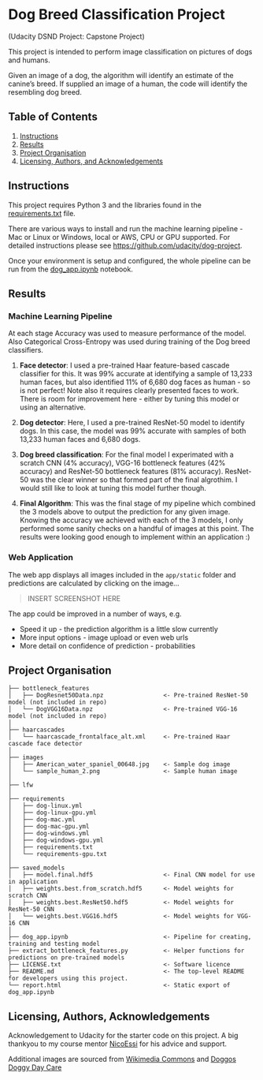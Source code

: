 # Dog Breed Classification Project
 (Udacity DSND Project: Capstone Project)

This project is intended to perform image classification on pictures of dogs and humans.

Given an image of a dog, the algorithm will identify an estimate of the canine’s breed.  If supplied an image of a human, the code will identify the resembling dog breed.




## Table of Contents

1. [Instructions](#instructions)
2. [Results](#results)
3. [Project Organisation](#project)
5. [Licensing, Authors, and Acknowledgements](#licensing)




## Instructions <a name="instructions"></a>

This project requires Python 3 and the libraries found in the [requirements.txt](requirements/requirements.txt) file.

There are various ways to install and run the machine learning pipeline - Mac or Linux or Windows, local or AWS, CPU or GPU supported. For detailed instructions please see https://github.com/udacity/dog-project.

Once your environment is setup and configured, the whole pipeline can be run from the [dog_app.ipynb](dog_app.ipynb) notebook.




## Results <a name="results"></a>

### Machine Learning Pipeline

At each stage Accuracy was used to measure performance of the model. Also Categorical Cross-Entropy was used during training of the Dog breed classifiers.

1. **Face detector**: I used a pre-trained Haar feature-based cascade classifier for this. It was 99% accurate at identifying a sample of 13,233 human faces, but also identified 11% of 6,680 dog faces as human - so is not perfect! Note also it requires clearly presented faces to work. There is room for improvement here - either by tuning this model or using an alternative.

2. **Dog detector**: Here, I used a pre-trained ResNet-50 model to identify dogs. In this case, the model was 99% accurate with samples of both 13,233 human faces and 6,680 dogs.

3. **Dog breed classification**: For the final model I experimated with a scratch CNN (4% accuracy), VGG-16 bottleneck features (42% accuracy) and ResNet-50 bottleneck features (81% accuracy). ResNet-50 was the clear winner so that formed part of the final algrothim. I would still like to look at tuning this model further though.

4. **Final Algorithm**: This was the final stage of my pipeline which combined the 3 models above to output the prediction for any given image. Knowing the accuracy we achieved with each of the 3 models, I only performed some sanity checks on a handful of images at this point. The results were looking good enough to implement within an application :)

### Web Application

The web app displays all images included in the `app/static` folder and predictions are calculated by clicking on the image...

> INSERT SCREENSHOT HERE

The app could be improved in a number of ways, e.g.
* Speed it up - the prediction algorithm is a little slow currently
* More input options - image upload or even web urls
* More detail on confidence of prediction - probabilities


## Project Organisation <a name="project"></a>

    ├── bottleneck_features             	
    │   ├── DogResnet50Data.npz 				<- Pre-trained ResNet-50 model (not included in repo)
    │   └── DogVGG16Data.npz            		<- Pre-trained VGG-16 model (not included in repo)
    │
    ├── haarcascades                             
    │   └── haarcascade_frontalface_alt.xml     <- Pre-trained Haar cascade face detector
    │
    ├── images                            
    │   ├── American_water_spaniel_00648.jpg    <- Sample dog image
    │   └── sample_human_2.png                  <- Sample human image
    │
    ├── lfw                   
    │
    ├── requirements                   
    │   ├── dog-linux.yml   
    │   ├── dog-linux-gpu.yml   
    │   ├── dog-mac.yml   
    │   ├── dog-mac-gpu.yml   
    │   ├── dog-windows.yml   
    │   ├── dog-windows-gpu.yml   
    │   ├── requirements.txt
    │   └── requirements-gpu.txt
    │
    ├── saved_models                       
    │   ├── model.final.hdf5                    <- Final CNN model for use in application
    │   ├── weights.best.from_scratch.hdf5      <- Model weights for scratch CNN
    │   ├── weights.best.ResNet50.hdf5          <- Model weights for ResNet-50 CNN
    │   └── weights.best.VGG16.hdf5             <- Model weights for VGG-16 CNN
    │
    ├── dog_app.ipynb                           <- Pipeline for creating, training and testing model
    ├── extract_bottleneck_features.py          <- Helper functions for predictions on pre-trained models
    ├── LICENSE.txt                             <- Software licence
    ├── README.md                               <- The top-level README for developers using this project.
    └── report.html                             <- Static export of dog_app.ipynb




## Licensing, Authors, Acknowledgements <a name="licensing"></a>

Acknowledgement to Udacity for the starter code on this project. A big thankyou to my course mentor [NicoEssi](https://github.com/NicoEssi) for his advice and support.

Additional images are sourced from [Wikimedia Commons](https://commons.wikimedia.org/wiki/) and [Doggos Doggy Day Care](https://www.facebook.com/doggosdoggydaycaredromore/)